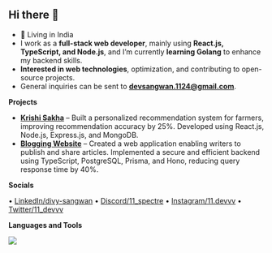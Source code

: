 ## Hi there 👋


- 📍 Living in India
- I work as a **full-stack web developer**, mainly using **React.js, TypeScript, and Node.js**, and I’m currently **learning Golang** to enhance my backend skills.
- **Interested in web technologies**, optimization, and contributing to open-source projects.
- General inquiries can be sent to **devsangwan.1124@gmail.com**.

**Projects**

- **[Krishi Sakha](https://github.com/divy-11/Fertilizer-Recommendation-System)** – Built a personalized recommendation system for farmers, improving recommendation accuracy by 25%. Developed using React.js, Node.js, Express.js, and MongoDB.
- **[Blogging Website](https://github.com/divy-11/Medium)** – Created a web application enabling writers to publish and share articles. Implemented a secure and efficient backend using TypeScript, PostgreSQL, Prisma, and Hono, reducing query response time by 40%.

**Socials**

&bullet; [LinkedIn/divy-sangwan](https://www.linkedin.com/in/divy-sangwan/) &bullet; [Discord/11_spectre](https://discord.com/users/11_spectre)   &bullet; [Instagram/11.devvv](https://www.instagram.com/11.devvv/) &bullet; [Twitter/11_devvv](https://x.com/11_devvv) 

**Languages and Tools**
<p>
<img src="https://skillicons.dev/icons?i=js,ts,cpp,nextjs,react,nodejs,express,mongodb,docker,kubernetes,postgres,prisma,redux,tailwindcss,bootstrap,materialui,css,html,bash,cloudflare,workers,git,npm,postman,github,figma" />
</p>
